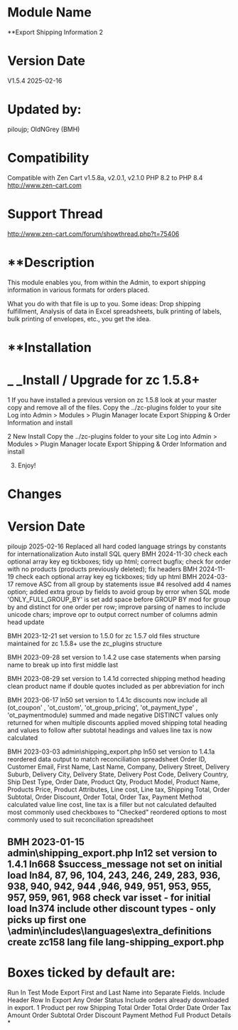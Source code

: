 Module Name
==================
**Export Shipping Information 2

Version Date
============
V1.5.4 2025-02-16

Updated by:
=======
piloujp; OldNGrey (BMH)

Compatibility
=============
Compatible with Zen Cart v1.5.8a, v2.0.1, v2.1.0 PHP 8.2 to PHP 8.4
http://www.zen-cart.com

Support Thread
======
http://www.zen-cart.com/forum/showthread.php?t=75406

**Description
===========
This module enables you, from within the Admin, to export shipping information in various formats for orders placed.

What you do with that file is up to you. Some ideas: Drop shipping fulfillment, Analysis of data in Excel spreadsheets,
bulk printing of labels, bulk printing of envelopes, etc., you get the idea. 

**Installation
==============
_ _Install / Upgrade for zc 1.5.8+
===============================
1	If you have installed a previous version on zc 1.5.8 look at your master copy and remove all of the files.
	Copy the ../zc-plugins folder to your site
	Log into Admin > Modules > Plugin Manager locate Export Shipping & Order Information and install

2	New Install
	Copy the ../zc-plugins folder to your site
	Log into Admin > Modules > Plugin Manager locate Export Shipping & Order Information and install

3. Enjoy!

Changes
=======
Version Date
============
piloujp 2025-02-16
    Replaced all hard coded language strings by constants for internationalization
    Auto install SQL query
BMH 2024-11-30
    check each optional array key eg tickboxes; tidy up html; 
    correct bugfix; 
    check for order with no products (products previously deleted);
    fix headers 
BMH 2024-11-19
	check each optional array key eg tickboxes; tidy up html
BMH 2024-03-17
	remove ASC from all group by statements issue #4 resolved
	add 4 names option; added extra group by fields to avoid group by error when SQL mode 'ONLY_FULL_GROUP_BY' is set
	add space before GROUP BY
	mod for group by and distinct for one order per row; improve parsing of names to include unicode chars;
	improve opr to output correct number of columns
	admin head update

BMH 2023-12-21
	set version to 1.5.0
	for zc 1.5.7 old files structure maintained
	for zc 1.5.8+ use the zc_plugins structure
	
BMH 2023-09-28
	set version to 1.4.2
	use case statements when parsing name to break up into first middle last

BMH 2023-08-29
	set version to 1.4.1d
	corrected shipping method heading
	clean product name if double quotes included as per abbreviation for inch
	
BMH 2023-06-17
    ln50 set version to 1.4.1c
    discounts now include all (ot_coupon' , 'ot_custom', 'ot_group_pricing', 'ot_payment_type' , 'ot_paymentmodule) summed and made negative
    DISTINCT values only returned for when multiple discounts applied
    moved shipping total heading and values to follow after subtotal headings and values
    line tax is now calculated
    
BMH 2023-03-03
    admin\shipping_export.php
        ln50 set version to 1.4.1a
        reordered data output to match reconciliation spreadsheet
            Order ID, Customer Email, First Name, Last Name, Company, Delivery Street, Delivery Suburb, Delivery City, 
                Delivery State, Delivery Post Code, Delivery Country, Ship Dest Type, Order Date, Product Qty, 
                Product Model, Product Name, Products Price, Product Attributes, Line cost, Line tax, 
                Shipping Total, Order Subtotal, Order Discount, Order Total, Order Tax, Payment Method
        calculated value line cost, line tax is a filler but not calculated 
        defaulted most commonly used checkboxes to "Checked" 
        reordered options to most commonly used  to suit reconciliation spreadsheet

BMH 2023-01-15  
    admin\shipping_export.php
        ln12 set version to 1.4.1
        ln668 $success_message not set on initial load
        ln84, 87, 96, 104, 243, 246, 249, 283, 936, 938, 940, 942, 944 ,946, 949, 951, 953, 955, 957, 959, 961, 968 check var isset - for initial load
        ln374 include other discount types - only picks up first one
    \admin\includes\languages\extra_definitions
        create zc158 lang file lang-shipping_export.php
----------------------------
**Boxes ticked by default are:**
============================
Run In Test Mode
Export First and Last Name into Separate Fields.
Include Header Row In Export
Any Order Status
Include orders already downloaded in export.
1 Product per row
Shipping Total
Order Total
Order Date
Order Tax Amount
Order Subtotal
Order Discount
Payment Method
Full Product Details *






